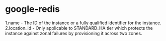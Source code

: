 # google-redis
1.name - The ID of the instance or a fully qualified identifier for the instance.
2.location_id - Only applicable to STANDARD_HA tier which protects the instance against zonal failures by provisioning it across two zones.
    